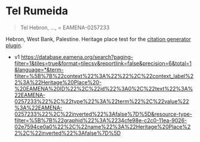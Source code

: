 # Tel Rumeida
> Tel Hebron, ..., = EAMENA-0257233

Hebron, West Bank, Palestine. Heritage place test for the [citation generator plugin](https://github.com/eamena-project/eamena-arches-dev/tree/main/dbs/database.eamena/citation).

* v1
https://database.eamena.org/search?paging-filter=1&tiles=true&format=tilecsv&reportlink=false&precision=6&total=1&language=*&term-filter=%5B%7B%22context%22%3A%22%22%2C%22context_label%22%3A%22Heritage%20Place%20-%20EAMENA%20ID%22%2C%22id%22%3A0%2C%22text%22%3A%22EAMENA-0257233%22%2C%22type%22%3A%22term%22%2C%22value%22%3A%22EAMENA-0257233%22%2C%22inverted%22%3Afalse%7D%5D&resource-type-filter=%5B%7B%22graphid%22%3A%2234cfe98e-c2c0-11ea-9026-02e7594ce0a0%22%2C%22name%22%3A%22Heritage%20Place%22%2C%22inverted%22%3Afalse%7D%5D
